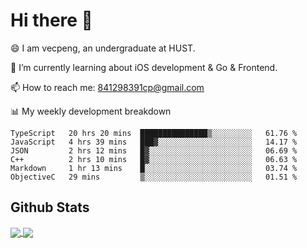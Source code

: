 
# Hi there 👋
😄 I am vecpeng, an undergraduate at HUST.

🌱 I’m currently learning about iOS development & Go & Frontend.

📫 How to reach me: 841298391cp@gmail.com

📊 My weekly development breakdown
<!--START_SECTION:waka-->

```text
TypeScript   20 hrs 20 mins  ███████████████▒░░░░░░░░░   61.76 %
JavaScript   4 hrs 39 mins   ███▓░░░░░░░░░░░░░░░░░░░░░   14.17 %
JSON         2 hrs 12 mins   █▓░░░░░░░░░░░░░░░░░░░░░░░   06.69 %
C++          2 hrs 10 mins   █▓░░░░░░░░░░░░░░░░░░░░░░░   06.63 %
Markdown     1 hr 13 mins    █░░░░░░░░░░░░░░░░░░░░░░░░   03.74 %
ObjectiveC   29 mins         ▒░░░░░░░░░░░░░░░░░░░░░░░░   01.51 %
```

<!--END_SECTION:waka-->

## Github Stats
<a href="https://github.com/anuraghazra/github-readme-stats">
  <img align="center" src="https://github-readme-stats.vercel.app/api?username=vecpeng&count_private=true&hide=stars" />
</a>
<a href="https://github.com/anuraghazra/convoychat">
  <img align="center" src="https://github-readme-stats.vercel.app/api/top-langs/?username=vecpeng&layout=compact" />
</a>
